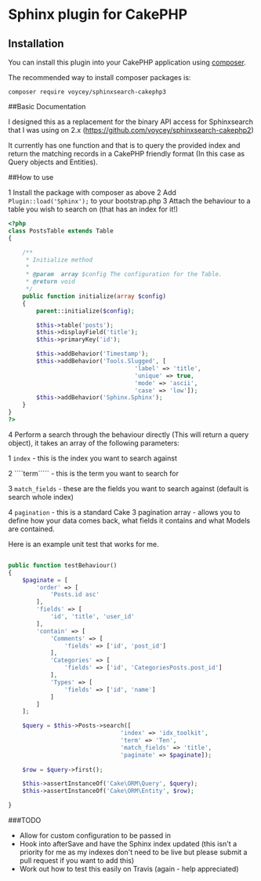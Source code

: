 # Sphinx plugin for CakePHP

## Installation

You can install this plugin into your CakePHP application using [composer](http://getcomposer.org).

The recommended way to install composer packages is:

```
composer require voycey/sphinxsearch-cakephp3
```

##Basic Documentation

I designed this as a replacement for the binary API access for Sphinxsearch that I was using on 2.x (https://github.com/voycey/sphinxsearch-cakephp2)

It currently has one function and that is to query the provided index and return the matching records in a CakePHP friendly format (In this case as Query objects and Entities).

##How to use

1 Install the package with composer as above
2 Add ````Plugin::load('Sphinx');```` to your bootstrap.php
3 Attach the behaviour to a table you wish to search on (that has an index for it!)

```php
<?php 
class PostsTable extends Table
{

    /**
     * Initialize method
     *
     * @param  array $config The configuration for the Table.
     * @return void
     */
    public function initialize(array $config)
    {
        parent::initialize($config);

        $this->table('posts');
        $this->displayField('title');
        $this->primaryKey('id');

        $this->addBehavior('Timestamp');
        $this->addBehavior('Tools.Slugged', [
                                    'label' => 'title', 
                                    'unique' => true, 
                                    'mode' => 'ascii', 
                                    'case' => 'low']);
        $this->addBehavior('Sphinx.Sphinx');
    }
}
?>
```

4 Perform a search through the behaviour directly (This will return a query object), it takes an array of the following parameters:

  1 ````index```` - this is the index you want to search against
  
  2 ````term````` - this is the term you want to search for
  
  3 ````match_fields```` - these are the fields you want to search against (default is search whole index)
  
  4 ````pagination```` - this is a standard Cake 3 pagination array - allows you to define how your data comes back, what fields it contains and what Models are contained.
  

Here is an example unit test that works for me.
```php

public function testBehaviour()
{
    $paginate = [
        'order' => [
            'Posts.id asc'
        ],
        'fields' => [
            'id', 'title', 'user_id'
        ],
        'contain' => [
            'Comments' => [
                'fields' => ['id', 'post_id']
            ],
            'Categories' => [
                'fields' => ['id', 'CategoriesPosts.post_id']
            ],
            'Types' => [
                'fields' => ['id', 'name']
            ]
        ]
    ];

    $query = $this->Posts->search([
                                'index' => 'idx_toolkit', 
                                'term' => 'Ten', 
                                'match_fields' => 'title', 
                                'paginate' => $paginate]);
    
    $row = $query->first();

    $this->assertInstanceOf('Cake\ORM\Query', $query);
    $this->assertInstanceOf('Cake\ORM\Entity', $row);

}
```
###TODO
* Allow for custom configuration to be passed in
* Hook into afterSave and have the Sphinx index updated (this isn't a priority for me as my indexes don't need to be live but please submit a pull request if you want to add this)
* Work out how to test this easily on Travis (again - help appreciated)

